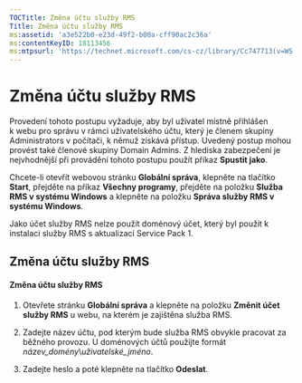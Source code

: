 ```yaml
---
TOCTitle: Změna účtu služby RMS
Title: Změna účtu služby RMS
ms:assetid: 'a3e522b0-e23d-49f2-b00a-cff90ac2c36a'
ms:contentKeyID: 18113456
ms:mtpsurl: 'https://technet.microsoft.com/cs-cz/library/Cc747713(v=WS.10)'
---
```


Změna účtu služby RMS
=====================

Provedení tohoto postupu vyžaduje, aby byl uživatel místně přihlášen k webu pro správu v rámci uživatelského účtu, který je členem skupiny Administrators v počítači, k němuž získává přístup. Uvedený postup mohou provést také členové skupiny Domain Admins. Z hlediska zabezpečení je nejvhodnější při provádění tohoto postupu použít příkaz **Spustit jako**.

Chcete-li otevřít webovou stránku **Globální správa**, klepněte na tlačítko **Start**, přejděte na příkaz **Všechny programy**, přejděte na položku **Služba RMS v systému Windows** a klepněte na položku **Správa služby RMS v systému Windows**.

Jako účet služby RMS nelze použít doménový účet, který byl použit k instalaci služby RMS s aktualizací Service Pack 1.

Změna účtu služby RMS
---------------------

#### Změna účtu služby RMS

1.  Otevřete stránku **Globální správa** a klepněte na položku **Změnit účet služby RMS** u webu, na kterém je zajištěna služba RMS.

2.  Zadejte název účtu, pod kterým bude služba RMS obvykle pracovat za běžného provozu. U doménových účtů použijte formát *název\_domény*\\*uživatelské\_jméno*.

3.  Zadejte heslo a poté klepněte na tlačítko **Odeslat**.
